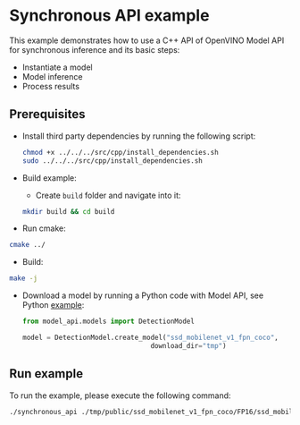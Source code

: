 # Synchronous API example

This example demonstrates how to use a C++ API of OpenVINO Model API for synchronous inference and its basic steps:

- Instantiate a model
- Model inference
- Process results

## Prerequisites

- Install third party dependencies by running the following script:

  ```bash
  chmod +x ../../../src/cpp/install_dependencies.sh
  sudo ../../../src/cpp/install_dependencies.sh
  ```

- Build example:
  - Create `build` folder and navigate into it:
  <!-- prettier-ignore-start -->

  ```bash
  mkdir build && cd build
  ```

<!-- prettier-ignore-end -->

- Run cmake:
<!-- prettier-ignore-start -->

```bash
cmake ../
```

  <!-- prettier-ignore-end -->

- Build:

```bash
make -j
```

- Download a model by running a Python code with Model API, see Python [example](../../python/synchronous_api/README.md):

  ```python
  from model_api.models import DetectionModel

  model = DetectionModel.create_model("ssd_mobilenet_v1_fpn_coco",
                                  download_dir="tmp")
  ```

## Run example

To run the example, please execute the following command:

```bash
./synchronous_api ./tmp/public/ssd_mobilenet_v1_fpn_coco/FP16/ssd_mobilenet_v1_fpn_coco.xml <path_to_image>
```
